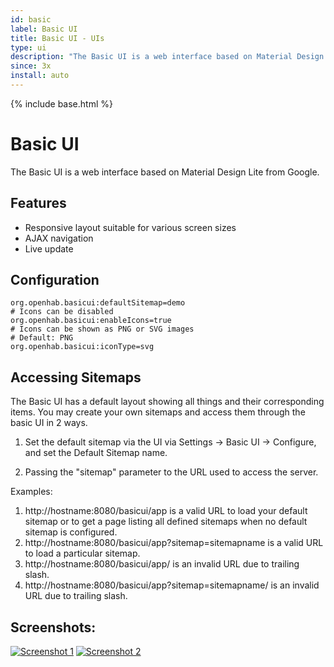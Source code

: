 ```yaml
---
id: basic
label: Basic UI
title: Basic UI - UIs
type: ui
description: "The Basic UI is a web interface based on Material Design Lite from Google."
since: 3x
install: auto
---
```


<!-- Attention authors: Do not edit directly. Please add your changes to the appropriate source repository -->

{% include base.html %}

# Basic UI

The Basic UI is a web interface based on Material Design Lite from Google.

## Features

- Responsive layout suitable for various screen sizes
- AJAX navigation
- Live update

## Configuration

```
org.openhab.basicui:defaultSitemap=demo
# Icons can be disabled
org.openhab.basicui:enableIcons=true
# Icons can be shown as PNG or SVG images
# Default: PNG
org.openhab.basicui:iconType=svg
```

## Accessing Sitemaps

The Basic UI has a default layout showing all things and their corresponding items. You may create your own sitemaps and access them through the basic UI in 2 ways.

1. Set the default sitemap via the UI via Settings -> Basic UI -> Configure, and set the Default Sitemap name.

2. Passing the "sitemap" parameter to the URL used to access the server.

Examples:

1. http://hostname:8080/basicui/app is a valid URL to load your default sitemap or to get a page listing all defined sitemaps when no default sitemap is configured.
2. http://hostname:8080/basicui/app?sitemap=sitemapname is a valid URL to load a particular sitemap.
3. http://hostname:8080/basicui/app/ is an invalid URL due to trailing slash.
4. http://hostname:8080/basicui/app?sitemap=sitemapname/ is an invalid URL due to trailing slash.

## Screenshots:

[![Screenshot 1](doc/screenshot-1.png)](doc/screenshot-1-full.png)
[![Screenshot 2](doc/screenshot-2.png)](doc/screenshot-2-full.png)

